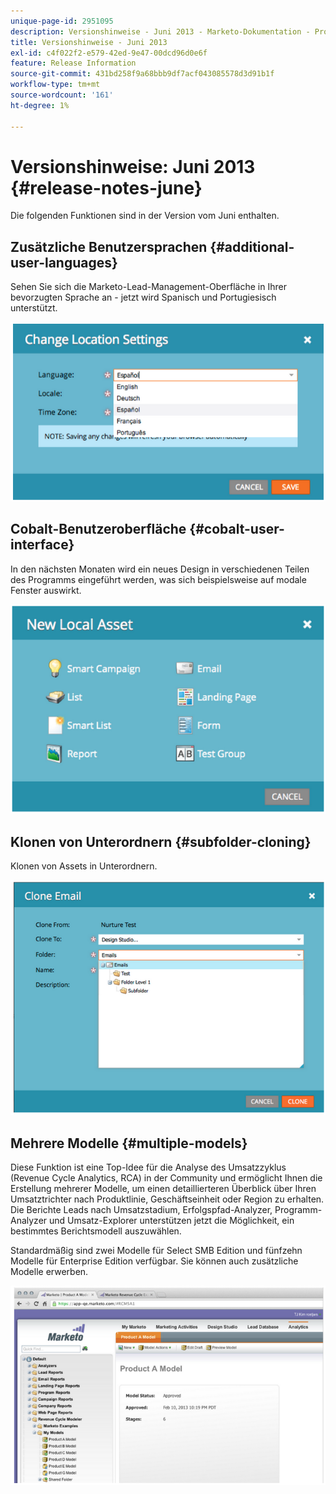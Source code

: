 ```yaml
---
unique-page-id: 2951095
description: Versionshinweise - Juni 2013 - Marketo-Dokumentation - Produktdokumentation
title: Versionshinweise - Juni 2013
exl-id: c4f022f2-e579-42ed-9e47-00dcd96d0e6f
feature: Release Information
source-git-commit: 431bd258f9a68bbb9df7acf043085578d3d91b1f
workflow-type: tm+mt
source-wordcount: '161'
ht-degree: 1%

---
```


# Versionshinweise: Juni 2013 {#release-notes-june}

Die folgenden Funktionen sind in der Version vom Juni enthalten.

## Zusätzliche Benutzersprachen {#additional-user-languages}

Sehen Sie sich die Marketo-Lead-Management-Oberfläche in Ihrer bevorzugten Sprache an - jetzt wird Spanisch und Portugiesisch unterstützt.

![](assets/image2014-9-22-16-3a25-3a54.png)

## Cobalt-Benutzeroberfläche {#cobalt-user-interface}

In den nächsten Monaten wird ein neues Design in verschiedenen Teilen des Programms eingeführt werden, was sich beispielsweise auf modale Fenster auswirkt.

![](assets/image2014-9-22-16-3a26-3a8.png)

## Klonen von Unterordnern {#subfolder-cloning}

Klonen von Assets in Unterordnern.

![](assets/image2014-9-22-16-3a26-3a25.png)

## Mehrere Modelle {#multiple-models}

Diese Funktion ist eine Top-Idee für die Analyse des Umsatzzyklus (Revenue Cycle Analytics, RCA) in der Community und ermöglicht Ihnen die Erstellung mehrerer Modelle, um einen detaillierteren Überblick über Ihren Umsatztrichter nach Produktlinie, Geschäftseinheit oder Region zu erhalten. Die Berichte Leads nach Umsatzstadium, Erfolgspfad-Analyzer, Programm-Analyzer und Umsatz-Explorer unterstützen jetzt die Möglichkeit, ein bestimmtes Berichtsmodell auszuwählen.

Standardmäßig sind zwei Modelle für Select SMB Edition und fünfzehn Modelle für Enterprise Edition verfügbar. Sie können auch zusätzliche Modelle erwerben.

![](assets/image2014-9-22-16-3a26-3a59.png)
